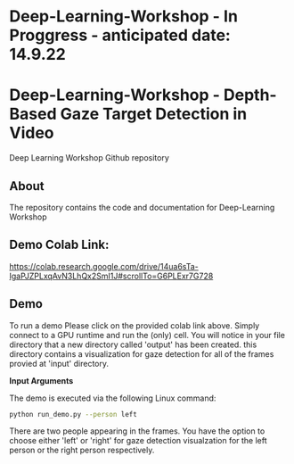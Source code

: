 # Deep-Learning-Workshop - In Proggress - anticipated date: 14.9.22

# Deep-Learning-Workshop - Depth-Based Gaze Target Detection in Video
Deep Learning Workshop Github repository

## About
The repository contains the code and documentation for Deep-Learning Workshop

## Demo Colab Link:
https://colab.research.google.com/drive/14ua6sTa-IgaPJZPLxqAvN3LhQx2SmI1J#scrollTo=G6PLExr7G728

## Demo
To run a demo Please click on the provided colab link above. Simply connect to a GPU runtime and run the (only) cell.
You will notice in your file directory that a new directory called 'output'  has been created. this directory contains a visualization for gaze detection for all of the frames provied at 'input' directory.

**Input Arguments**

The demo is executed via the following Linux command:
```bash
python run_demo.py --person left
```
There are two people appearing in the frames. You have the option to choose either 'left' or 'right' for gaze detection visualzation for the left person or the right person respectively. 



